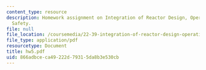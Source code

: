 ```yaml
---
content_type: resource
description: Homework assignment on Integration of Reactor Design, Operations, and
  Safety.
file: null
file_location: /coursemedia/22-39-integration-of-reactor-design-operations-and-safety-fall-2006/866adbceca49222d79315da8b3e530cb_hw5.pdf
file_type: application/pdf
resourcetype: Document
title: hw5.pdf
uid: 866adbce-ca49-222d-7931-5da8b3e530cb
---
```

